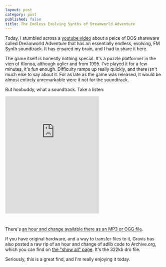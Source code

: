 ```yaml
---
layout: post
category: post
published: false
title: The Endless Evolving Synths of Dreamworld Adventure
---
```

Today, I stumbled across a [youtube video](https://www.youtube.com/watch?v=oWRNyJlpnOs&feature=youtu.be) about a peice of DOS shareware called Dreamworld Adventure that has an essentially endless, evolving, FM Synth soundtrack. It has ensared my brain, and I had to share it here. 

The game itself is honestly nothing special. It's a puzzle platformer in the vien of Klonoa, although uglier and from 1995. I've played it for a few minutes, it's fun enough. Difficulty ramps up really quickly, and there isn't much else to say about it. For as late as the game was released, it would be almost entirely unremarkable were it not for the soundtrack. 

But hoobuddy, what a soundtrack. Take a listen: 

<div style="display: block; overflow: hidden; width: 300px; height: 400px;"><iframe width="350px" height="500px" style="margin-top: -130px; margin-left:-20px;" scrolling="no" src="https://archive.org/details/dwa_002?webamp=default"></iframe></div>

There's [an hour and change available there as an MP3 or OGG file](https://archive.org/details/dwa_002?webamp=default). 

If you have original hardware, and a way to transfer files to it, Gravis has also posted a raw rip of an hour and change of adlib code to Archive.org, which you can find on [the "show all" page](https://archive.org/download/dwa_002). It's the 322kb dro file. 

Seriously, this is a great find, and I'm really enjoying it today. 
